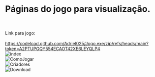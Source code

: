 # Páginas do jogo para visualização.
<br><br>
Link para jogo:
<br><br>
https://codeload.github.com/Adriel025/Jogo.exe/zip/refs/heads/main?token=A2PTUPGQY554ECAOT42XE6LEYQLP4
<br>
![index](https://github.com/Adriel025/Pagina.html/assets/111098428/457408e1-5d33-4b7d-8069-09c2728870b9)
<br>
![ComoJogar](https://github.com/Adriel025/Pagina.html/assets/111098428/c30fdfae-5582-43f5-bd5f-b9c0da9cf046)
<br>
![Criadores](https://github.com/Adriel025/Pagina.html/assets/111098428/606a49ac-8c7c-4c24-a6d5-71fb84d9ae42)
<br>
![Download](https://github.com/Adriel025/Pagina.html/assets/111098428/105a3dfd-6a09-48c5-a3ea-cdc2c64dc0ca)
